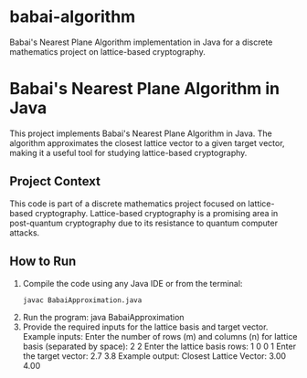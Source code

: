 # babai-algorithm
Babai's Nearest Plane Algorithm implementation in Java for a discrete mathematics project on lattice-based cryptography.
# Babai's Nearest Plane Algorithm in Java

This project implements Babai's Nearest Plane Algorithm in Java. The algorithm approximates the closest lattice vector to a given target vector, making it a useful tool for studying lattice-based cryptography.

## Project Context
This code is part of a discrete mathematics project focused on lattice-based cryptography. Lattice-based cryptography is a promising area in post-quantum cryptography due to its resistance to quantum computer attacks.

## How to Run
1. Compile the code using any Java IDE or from the terminal:
   ```bash
   javac BabaiApproximation.java
2. Run the program:
   java BabaiApproximation
3. Provide the required inputs for the lattice basis and target vector.
   Example inputs:
   Enter the number of rows (m) and columns (n) for lattice basis (separated by space): 2 2
   Enter the lattice basis rows:
   1 0
   0 1
   Enter the target vector:
   2.7 3.8
   Example output:
   Closest Lattice Vector: 3.00 4.00

